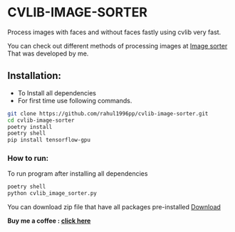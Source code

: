 # CVLIB-IMAGE-SORTER

Process images with faces and without faces fastly using cvlib very fast.

You can check out different methods of processing images at [Image sorter](https://github.com/rahul1996pp/Image_Sorter "Image sorter") That was developed by me.

## Installation:
- To Install all dependencies
- For first time use following commands.

```bash
git clone https://github.com/rahul1996pp/cvlib-image-sorter.git
cd cvlib-image-sorter
poetry install
poetry shell
pip install tensorflow-gpu
```

### How to run:

To run program after installing all dependencies

```bash
poetry shell
python cvlib_image_sorter.py
```

You can download zip file that have all packages pre-installed [Download](https://drive.google.com/file/d/1sULnVsxUGAF5PR94pdc-FsZyvUUYUZpt/view?usp=sharing "Download")

**Buy me a coffee : [click here](https://www.paypal.me/RahulPujari "Pay")**
